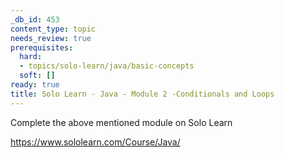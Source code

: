 ```yaml
---
_db_id: 453
content_type: topic
needs_review: true
prerequisites:
  hard:
  - topics/solo-learn/java/basic-concepts
  soft: []
ready: true
title: Solo Learn - Java - Module 2 -Conditionals and Loops
---
```


Complete the above mentioned module on Solo Learn

https://www.sololearn.com/Course/Java/